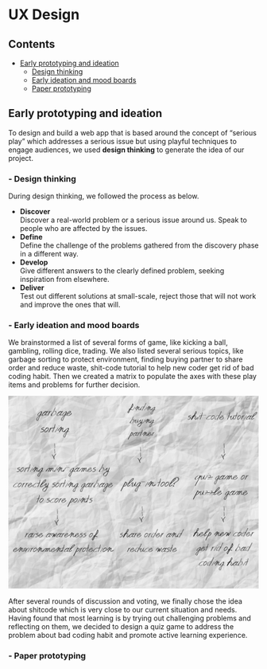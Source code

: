 # UX Design

## Contents

* [Early prototyping and ideation](#_1)
    * [Design thinking](#_1.1)
    * [Early ideation and mood boards](#_1.2)
    * [Paper prototyping](#_1.3)




<a name="_1"></a>
## Early prototyping and ideation

To design and build a web app that is based around the concept of “serious play” which addresses a serious issue but using playful techniques to engage audiences, we used **design thinking** to generate the idea of our project. 

<a name="_1.1"></a>
### - Design thinking

During design thinking, we followed the process as below.
* **Discover**<br/>
Discover a real-world problem or a serious issue around us. Speak to people who are affected by the issues.
* **Define**<br/>
Define the challenge of the problems gathered from the discovery phase in a different way.
* **Develop**<br/>
Give different answers to the clearly defined problem, seeking inspiration from elsewhere.
* **Deliver**<br/>
Test out different solutions at small-scale, reject those that will not work and improve the ones that will.

<a name="_1.2"></a>
### - Early ideation and mood boards

We brainstormed a list of several forms of game, like kicking a ball, gambling, rolling dice, trading. We also listed several serious topics, like garbage sorting to protect environment, finding buying partner to share order and reduce waste, shit-code tutorial to help new coder get rid of bad coding habit.
Then we created a matrix to populate the axes with these play items and problems for further decision.

<img src="mood_board.png"/>

After several rounds of discussion and voting, we finally chose the idea about shitcode which is very close to our current situation and needs. Having found that most learning is by trying out challenging problems and reflecting on them, we decided to design a quiz game to address the problem about bad coding habit and promote active learning experience.



<a name="_1.3"></a>
### - Paper prototyping

